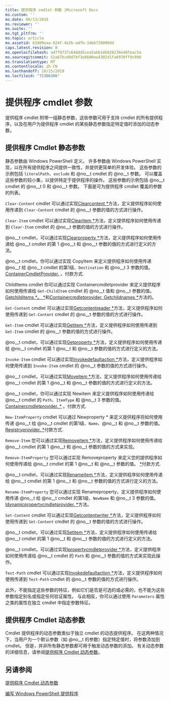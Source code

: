 ```yaml
---
title: 提供程序 cmdlet 参数 |Microsoft Docs
ms.custom: ''
ms.date: 09/13/2016
ms.reviewer: ''
ms.suite: ''
ms.tgt_pltfrm: ''
ms.topic: article
ms.assetid: b3d09eaa-924f-4e2b-adfb-14bb729090dd
caps.latest.revision: 8
ms.openlocfilehash: ad7f9737c646dd5cea5abb14b828236e40feac5a
ms.sourcegitcommit: 52a67bcd9d7bf3e8600ea4302d1fa8970ff9c998
ms.translationtype: MT
ms.contentlocale: zh-CN
ms.lasthandoff: 10/15/2019
ms.locfileid: "72366306"
---
```

# <a name="provider-cmdlet-parameters"></a>提供程序 cmdlet 参数

提供程序 cmdlet 附带一组静态参数，这些参数可用于支持 cmdlet 的所有提供程序，以及在用户为提供程序 cmdlet 的某些静态参数指定特定值时添加的动态参数。

## <a name="provider-cmdlet-static-parameters"></a>提供程序 Cmdlet 静态参数

静态参数由 Windows PowerShell 定义。 许多参数由 Windows PowerShell 实现，以在所有提供程序之间提供一致性，并提供更简单的开发体验。 这些参数的示例包括 `literalPath`、`exclude` 和 @no__t cmdlet 的 @no__t 参数。 可以覆盖这些参数的较小集，以提供特定于提供程序的操作。 这些参数的示例包括 @no__t cmdlet 的 @no__t 0 和 @no__t 参数。 下面是可为提供程序 cmdlet 覆盖的参数的列表。

`Clear-Content` cmdlet 可以通过实现[Clearcontent *](/dotnet/api/System.Management.Automation.Provider.IContentCmdletProvider.ClearContent)方法，定义提供程序如何使用传递到 `Clear-Content` cmdlet 的 @no__t 参数的值的方式进行操作。

`Clear-Item` cmdlet 可以通过实现[Clearitem *](/dotnet/api/System.Management.Automation.Provider.ItemCmdletProvider.ClearItem)方法，定义提供程序如何使用传递到 `Clear-Item` cmdlet 的 @no__t 参数的值的方式进行操作。

@no__t cmdlet，可以通过实现[Clearproperty *](/dotnet/api/System.Management.Automation.Provider.IPropertyCmdletProvider.ClearProperty)方法，定义提供程序如何使用传递给 @no__t cmdlet 的第 1 @no__t 和 @no__t 参数的值的方式进行定义的方法。

@no__t cmdlet，你可以通过实现 CopyItem 来定义提供程序如何使用传递 @no__t 给 @no__t cmdlet 的第1级、`Destination` 和 @no__t 3 参数的值。 [ContainerCmdletProvider.](/dotnet/api/System.Management.Automation.Provider.ContainerCmdletProvider.CopyItem) 。付款方式.

ChildItems cmdlet 你可以通过实现 Containercmdletprovider 来定义提供程序如何使用传递给 `Get-ChildItem` cmdlet 的 @no__t 值和 @no__t 参数的值。 [Getchilditems *。 *](/dotnet/api/System.Management.Automation.Provider.ContainerCmdletProvider.GetChildItems)和[Containercmdletprovider. Getchildnames *](/dotnet/api/System.Management.Automation.Provider.ContainerCmdletProvider.GetChildNames)方法的。

`Get-Content` cmdlet 可以通过实现[Getcontentreader *](/dotnet/api/System.Management.Automation.Provider.IContentCmdletProvider.GetContentReader)方法，定义提供程序如何使用传递到 `Get-Content` cmdlet 的 @no__t 参数的值的方式进行操作。

`Get-Item` cmdlet 可以通过实现[Getitem *](/dotnet/api/System.Management.Automation.Provider.ItemCmdletProvider.GetItem)方法，定义提供程序如何使用传递到 `Get-Item` cmdlet 的 @no__t 参数的值的方式进行操作。

@no__t cmdlet，可以通过实现[Getproperty *](/dotnet/api/System.Management.Automation.Provider.IPropertyCmdletProvider.GetProperty)方法，定义提供程序如何使用传递给 @no__t cmdlet 的第 1 @no__t 和 @no__t 参数的值的方式进行定义的方法。

`Invoke-Item` cmdlet 可以通过实现[Invokedefaultaction *](/dotnet/api/System.Management.Automation.Provider.ItemCmdletProvider.InvokeDefaultAction)方法，定义提供程序如何使用传递到 `Invoke-Item` cmdlet 的 @no__t 参数的值的方式进行操作。

@no__t cmdlet，可以通过实现[Moveitem *](/dotnet/api/System.Management.Automation.Provider.NavigationCmdletProvider.MoveItem)方法，定义提供程序如何使用传递给 @no__t cmdlet 的第 1 @no__t 和 @no__t 参数的值的方式进行定义的方法。

@no__t cmdlet，你可以通过实现 Newitem 来定义提供程序如何使用传递给 @no__t cmdlet 的 `Path`、`ItemType` 和 @no__t 3 参数的值。 [Containercmdletprovider. *](/dotnet/api/System.Management.Automation.Provider.ContainerCmdletProvider.NewItem) 。付款方式.

`New-ItemProperty` cmdlet 可以通过 Newproperty * 来定义提供程序将如何使用传递 @no__t 给 @no__t cmdlet 的第1级、`Name`、@no__t 和 @no__t 参数的值。 [Registryprovider. *](/dotnet/api/Microsoft.PowerShell.Commands.RegistryProvider.NewProperty)付款方式.

`Remove-Item` 您可以通过实现[Removeitem *](/dotnet/api/System.Management.Automation.Provider.ContainerCmdletProvider.RemoveItem)方法，定义提供程序如何使用传递给 @no__t cmdlet 的第 1 @no__t 和 @no__t 参数的值的方式来实现。

`Remove-ItemProperty` 您可以通过实现 Removeproperty 来定义您的提供程序如何使用传递给 @no__t cmdlet 的第 1 @no__t 和 @no__t 参数的值。 [*](/dotnet/api/System.Management.Automation.Provider.IDynamicPropertyCmdletProvider.RemoveProperty)付款方式.

@no__t cmdlet，可以通过实现[Renameitem *](/dotnet/api/System.Management.Automation.Provider.ContainerCmdletProvider.RenameItem)方法，定义提供程序如何使用传递给 @no__t cmdlet 的第 1 @no__t 和 @no__t 参数的值的方式进行定义的方法。

`Rename-ItemProperty` 您可以通过实现 Renameproperty，定义提供程序如何使用传递 @no__t 给 @no__t cmdlet 的第1级、`NewName` 和 @no__t 3 参数的值。 [Idynamicpropertycmdletprovider. *](/dotnet/api/System.Management.Automation.Provider.IDynamicPropertyCmdletProvider.RenameProperty)方法。

`Set-Content` cmdlet 可以通过实现[Getcontentwriter *](/dotnet/api/System.Management.Automation.Provider.IContentCmdletProvider.GetContentWriter)方法，定义提供程序如何使用传递到 `Set-Content` cmdlet 的 @no__t 参数的值的方式进行操作。

@no__t cmdlet，可以通过实现[Setitem *](/dotnet/api/System.Management.Automation.Provider.ItemCmdletProvider.SetItem)方法，定义提供程序如何使用传递给 @no__t cmdlet 的第 1 @no__t 和 @no__t 参数的值的方式进行定义的方法。

@no__t cmdlet，可以通过实现[Ipropertycmdletprovider *](/dotnet/api/System.Management.Automation.Provider.IPropertyCmdletProvider.SetProperty)方法，定义提供程序如何使用传递给 @no__t cmdlet 的 `Path` 和 @no__t 参数的值的方式来实现此操作。

`Test-Path` cmdlet 可以通过实现[Invokedefaultaction *](/dotnet/api/System.Management.Automation.Provider.ItemCmdletProvider.InvokeDefaultAction)方法，定义提供程序如何使用传递到 `Test-Path` cmdlet 的 @no__t 参数的值的方式进行操作。

此外，不能指定这些参数的特征，例如它们是否是可选的或必需的，也不能为这些参数指定别名或指定任何验证属性。 与此相反，你可以通过使用 `Parameters` 属性之类的属性在独立 cmdlet 中指定参数特征。

## <a name="provider-cmdlet-dynamic-parameters"></a>提供程序 Cmdlet 动态参数

Cmdlet 提供程序的动态参数类似于独立 cmdlet 的动态提供程序。 在这两种情况下，当用户为一个默认参数（如 @no__t 的参数）指定特定值时，将参数添加到 cmdlet。 但是，并非所有静态参数都可用于触发动态参数的添加。 有关动态参数的详细信息，请参阅[提供程序 Cmdlet 动态参数](./provider-cmdlet-dynamic-parameters.md)。

## <a name="see-also"></a>另请参阅

[提供程序 Cmdlet 动态参数](./provider-cmdlet-dynamic-parameters.md)

[编写 Windows PowerShell 提供程序](./writing-a-windows-powershell-provider.md)